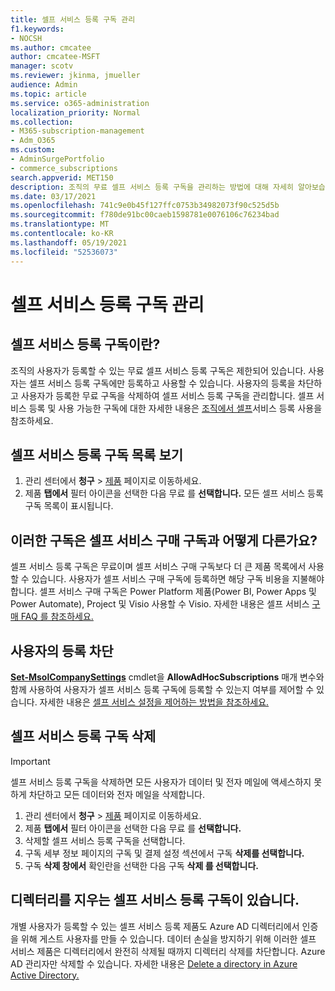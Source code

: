 ```yaml
---
title: 셀프 서비스 등록 구독 관리
f1.keywords:
- NOCSH
ms.author: cmcatee
author: cmcatee-MSFT
manager: scotv
ms.reviewer: jkinma, jmueller
audience: Admin
ms.topic: article
ms.service: o365-administration
localization_priority: Normal
ms.collection:
- M365-subscription-management
- Adm_O365
ms.custom:
- AdminSurgePortfolio
- commerce_subscriptions
search.appverid: MET150
description: 조직의 무료 셀프 서비스 등록 구독을 관리하는 방법에 대해 자세히 알아보습니다.
ms.date: 03/17/2021
ms.openlocfilehash: 741c9e0b45f127ffc0753b34982073f90c525d5b
ms.sourcegitcommit: f780de91bc00caeb1598781e0076106c76234bad
ms.translationtype: MT
ms.contentlocale: ko-KR
ms.lasthandoff: 05/19/2021
ms.locfileid: "52536073"
---
```

# <a name="manage-self-service-sign-up-subscriptions"></a>셀프 서비스 등록 구독 관리

## <a name="what-are-self-service-sign-up-subscriptions"></a>셀프 서비스 등록 구독이란?

조직의 사용자가 등록할 수 있는 무료 셀프 서비스 등록 구독은 제한되어 있습니다. 사용자는 셀프 서비스 등록 구독에만 등록하고 사용할 수 있습니다. 사용자의 등록을 차단하고 사용자가 등록한 무료 구독을 삭제하여 셀프 서비스 등록 구독을 관리합니다. 셀프 서비스 등록 및 사용 가능한 구독에 대한 자세한 내용은 [조직에서 셀프](../../admin/misc/self-service-sign-up.md)서비스 등록 사용을 참조하세요.

## <a name="view-a-list-of-self-service-sign-up-subscriptions"></a>셀프 서비스 등록 구독 목록 보기

1. 관리 센터에서 **청구** > <a href="https://go.microsoft.com/fwlink/p/?linkid=842054" target="_blank">제품</a> 페이지로 이동하세요.
2. 제품 **탭에서** 필터 아이콘을 선택한 다음 무료 를 **선택합니다.** 모든 셀프 서비스 등록 구독 목록이 표시됩니다.

## <a name="how-are-these-subscriptions-different-from-self-service-purchase-subscriptions"></a>이러한 구독은 셀프 서비스 구매 구독과 어떻게 다른가요?

셀프 서비스 등록 구독은 무료이며 셀프 서비스 구매 구독보다 더 큰 제품 목록에서 사용할 수 있습니다. 사용자가 셀프 서비스 구매 구독에 등록하면 해당 구독 비용을 지불해야 합니다. 셀프 서비스 구매 구독은 Power Platform 제품(Power BI, Power Apps 및 Power Automate), Project 및 Visio 사용할 수 Visio. 자세한 내용은 셀프 서비스 [구매 FAQ 를 참조하세요.](self-service-purchase-faq.yml)

## <a name="block-users-from-signing-up"></a>사용자의 등록 차단

[**Set-MsolCompanySettings**](/powershell/module/msonline/set-msolcompanysettings?preserve-view=true&view=azureadps-1.0) cmdlet을 **AllowAdHocSubscriptions** 매개 변수와 함께 사용하여 사용자가 셀프 서비스 등록 구독에 등록할 수 있는지 여부를 제어할 수 있습니다. 자세한 내용은 [셀프 서비스 설정을 제어하는 방법을 참조하세요.](/azure/active-directory/users-groups-roles/directory-self-service-signup#how-do-i-control-self-service-settings)

## <a name="delete-a-self-service-sign-up-subscription"></a>셀프 서비스 등록 구독 삭제

> [!IMPORTANT]
> 셀프 서비스 등록 구독을 삭제하면 모든 사용자가 데이터 및 전자 메일에 액세스하지 못하게 차단하고 모든 데이터와 전자 메일을 삭제합니다.

1. 관리 센터에서 **청구** > <a href="https://go.microsoft.com/fwlink/p/?linkid=842054" target="_blank">제품</a> 페이지로 이동하세요.
2. 제품 **탭에서** 필터 아이콘을 선택한 다음 무료 를 **선택합니다.**
3. 삭제할 셀프 서비스 등록 구독을 선택합니다. 
4. 구독 세부 정보 페이지의 구독  및 결제 설정 섹션에서 구독 **삭제를 선택합니다.**
5. 구독 **삭제 창에서** 확인란을 선택한 다음 구독 **삭제 를 선택합니다.**

## <a name="i-have-a-self-service-sign-up-subscription-that-blocks-directory-deletion"></a>디렉터리를 지우는 셀프 서비스 등록 구독이 있습니다.

개별 사용자가 등록할 수 있는 셀프 서비스 등록 제품도 Azure AD 디렉터리에서 인증을 위해 게스트 사용자를 만들 수 있습니다. 데이터 손실을 방지하기 위해 이러한 셀프 서비스 제품은 디렉터리에서 완전히 삭제될 때까지 디렉터리 삭제를 차단합니다. Azure AD 관리자만 삭제할 수 있습니다. 자세한 내용은 [Delete a directory in Azure Active Directory.](/azure/active-directory/users-groups-roles/directory-delete-howto)
